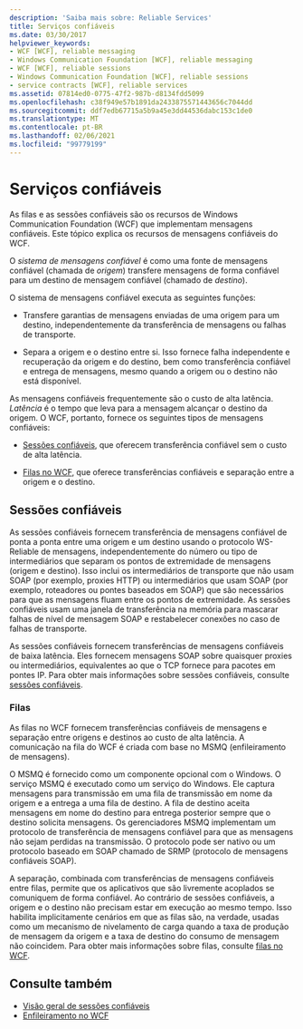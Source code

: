 ```yaml
---
description: 'Saiba mais sobre: Reliable Services'
title: Serviços confiáveis
ms.date: 03/30/2017
helpviewer_keywords:
- WCF [WCF], reliable messaging
- Windows Communication Foundation [WCF], reliable messaging
- WCF [WCF], reliable sessions
- Windows Communication Foundation [WCF], reliable sessions
- service contracts [WCF], reliable services
ms.assetid: 07814ed0-0775-47f2-987b-d8134fdd5099
ms.openlocfilehash: c38f949e57b1891da2433875571443656c7044dd
ms.sourcegitcommit: ddf7edb67715a5b9a45e3dd44536dabc153c1de0
ms.translationtype: MT
ms.contentlocale: pt-BR
ms.lasthandoff: 02/06/2021
ms.locfileid: "99779199"
---
```

# <a name="reliable-services"></a>Serviços confiáveis

As filas e as sessões confiáveis são os recursos de Windows Communication Foundation (WCF) que implementam mensagens confiáveis. Este tópico explica os recursos de mensagens confiáveis do WCF.  
  
 O *sistema de mensagens confiável* é como uma fonte de mensagens confiável (chamada de *origem*) transfere mensagens de forma confiável para um destino de mensagem confiável (chamado de *destino*).  
  
 O sistema de mensagens confiável executa as seguintes funções:  
  
- Transfere garantias de mensagens enviadas de uma origem para um destino, independentemente da transferência de mensagens ou falhas de transporte.  
  
- Separa a origem e o destino entre si. Isso fornece falha independente e recuperação da origem e do destino, bem como transferência confiável e entrega de mensagens, mesmo quando a origem ou o destino não está disponível.  
  
 As mensagens confiáveis frequentemente são o custo de alta latência. *Latência* é o tempo que leva para a mensagem alcançar o destino da origem. O WCF, portanto, fornece os seguintes tipos de mensagens confiáveis:  
  
- [Sessões confiáveis](./feature-details/reliable-sessions.md), que oferecem transferência confiável sem o custo de alta latência.  
  
- [Filas no WCF](./feature-details/queues-in-wcf.md), que oferece transferências confiáveis e separação entre a origem e o destino.  
  
## <a name="reliable-sessions"></a>Sessões confiáveis  

 As sessões confiáveis fornecem transferência de mensagens confiável de ponta a ponta entre uma origem e um destino usando o protocolo WS-Reliable de mensagens, independentemente do número ou tipo de intermediários que separam os pontos de extremidade de mensagens (origem e destino). Isso inclui os intermediários de transporte que não usam SOAP (por exemplo, proxies HTTP) ou intermediários que usam SOAP (por exemplo, roteadores ou pontes baseados em SOAP) que são necessários para que as mensagens fluam entre os pontos de extremidade. As sessões confiáveis usam uma janela de transferência na memória para mascarar falhas de nível de mensagem SOAP e restabelecer conexões no caso de falhas de transporte.  
  
 As sessões confiáveis fornecem transferências de mensagens confiáveis de baixa latência. Eles fornecem mensagens SOAP sobre quaisquer proxies ou intermediários, equivalentes ao que o TCP fornece para pacotes em pontes IP. Para obter mais informações sobre sessões confiáveis, consulte [sessões confiáveis](./feature-details/reliable-sessions.md).  
  
### <a name="queues"></a>Filas  

 As filas no WCF fornecem transferências confiáveis de mensagens e separação entre origens e destinos ao custo de alta latência. A comunicação na fila do WCF é criada com base no MSMQ (enfileiramento de mensagens).  
  
 O MSMQ é fornecido como um componente opcional com o Windows. O serviço MSMQ é executado como um serviço do Windows. Ele captura mensagens para transmissão em uma fila de transmissão em nome da origem e a entrega a uma fila de destino. A fila de destino aceita mensagens em nome do destino para entrega posterior sempre que o destino solicita mensagens. Os gerenciadores MSMQ implementam um protocolo de transferência de mensagens confiável para que as mensagens não sejam perdidas na transmissão. O protocolo pode ser nativo ou um protocolo baseado em SOAP chamado de SRMP (protocolo de mensagens confiáveis SOAP).  
  
 A separação, combinada com transferências de mensagens confiáveis entre filas, permite que os aplicativos que são livremente acoplados se comuniquem de forma confiável. Ao contrário de sessões confiáveis, a origem e o destino não precisam estar em execução ao mesmo tempo. Isso habilita implicitamente cenários em que as filas são, na verdade, usadas como um mecanismo de nivelamento de carga quando a taxa de produção de mensagem da origem e a taxa de destino do consumo de mensagem não coincidem. Para obter mais informações sobre filas, consulte [filas no WCF](./feature-details/queues-in-wcf.md).  
  
## <a name="see-also"></a>Consulte também

- [Visão geral de sessões confiáveis](./feature-details/reliable-sessions-overview.md)
- [Enfileiramento no WCF](./feature-details/queuing-in-wcf.md)
